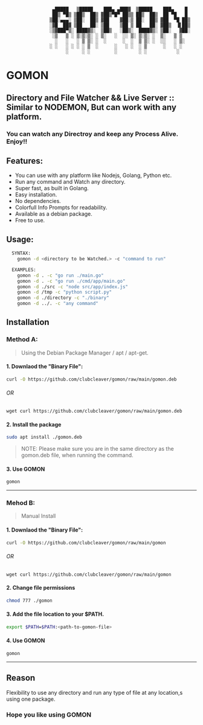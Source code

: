                      ▄█████   ▒█████    ███▄ ▄███▓  ▒█████    ███▄    █ 
                     ██▒ ▀█▒ ▒██▒  ██▒ ▓██▒▀█▀ ██▒▒ ██▒  ██▒  ██ ▀█   █ 
                    ▒██░▄▄▄░ ▒██░  ██▒ ▓██    ▓██░▒ ██░  ██▒ ▓██  ▀█ ██▒
                    ░▓█  ██▓ ▒██   ██░ ▒██    ▒██ ▒ ██   ██░ ▓██▒  ▐▌██▒
                    ░▒▓███▀▒░ ████▓▒░  ▒██▒   ░██▒░  ████▓▒░ ▒██░   ▓██░
                     ░▒   ▒ ░ ▒░▒░▒░ ░ ▒░   ░  ░░ ▒░ ▒░▒░ ░  ▒░   ▒ ▒ 
                      ░   ░   ░ ▒ ▒░ ░  ░      ░  ░  ▒ ▒░ ░  ░░   ░ ▒░
                    ░ ░   ░ ░ ░ ░ ▒  ░      ░   ░ ░  ░ ▒      ░   ░ ░ 
                          ░     ░ ░         ░        ░ ░           ░ 

# GOMON

## Directory and File Watcher && Live Server :: Similar to NODEMON, But can work with any platform.
### You can watch any Directroy and keep any Process Alive. Enjoy!!
## Features:
* You can use with any platform like Nodejs, Golang, Python etc.
* Run any command and Watch any directory.
* Super fast, as built in Golang.
* Easy installation.
* No dependencies.
* Colorfull Info Prompts for readability.
* Available as a debian package.
* Free to use.

## Usage: 
```sh
  SYNTAX:
	gomon -d <directory to be Watched.> -c "command to run"

  EXAMPLES: 
	gomon -d . -c "go run ./main.go"
	gomon -d . -c "go run ./cmd/app/main.go"
	gomon -d ./src -c "node src/app/index.js"
	gomon -d /tmp -c "python script.py"
	gomon -d ./directory -c "./binary"
	gomon -d ../. -c "any command"
```


## Installation
### Method A:
>Using the Debian Package Manager / apt / apt-get.
#### 1. Downlaod the "Binary File":

```sh
curl -O https://github.com/clubcleaver/gomon/raw/main/gomon.deb
```
###### OR
```
wget curl https://github.com/clubcleaver/gomon/raw/main/gomon.deb
```
#### 2. Install the package
```sh
sudo apt install ./gomon.deb
```

> NOTE:
Please make sure you are in the same directory as the gomon.deb file, when running the command.

#### 3. Use GOMON
```sh
gomon
```

---

### Mehod B:
>Manual Install
#### 1. Downlaod the "Binary File":

```sh
curl -O https://github.com/clubcleaver/gomon/raw/main/gomon
```
###### OR
```
wget curl https://github.com/clubcleaver/gomon/raw/main/gomon
```
#### 2. Change file permissions
```sh
chmod 777 ./gomon
```
#### 3. Add the file location to your $PATH.
```sh
export $PATH=$PATH:<path-to-gomon-file>
```
#### 4. Use GOMON
```sh
gomon
```
---



## Reason
Flexibility to use any directory and run any type of file at any location,s using one package.

### Hope you like using GOMON
